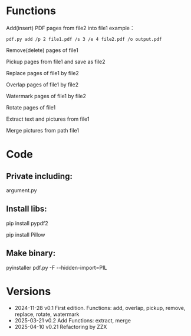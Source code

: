 # Functions

Add(insert) PDF pages from file2 into file1 example：
```
pdf.py add /p 2 file1.pdf /s 3 /e 4 file2.pdf /o output.pdf
```
Remove(delete) pages of file1

Pickup pages from file1 and save as file2

Replace pages of file1 by file2

Overlap pages of file1 by file2

Watermark pages of file1 by file2

Rotate pages of file1

Extract text and pictures from file1

Merge pictures from path file1


# Code

## Private including:

  argument.py

## Install libs:

  pip install pypdf2

  pip install Pillow

## Make binary:

  pyinstaller pdf.py -F --hidden-import=PIL

# Versions
-  2024-11-28 v0.1  First edition. Functions: add, overlap, pickup, remove, replace, rotate, watermark
-  2025-03-21 v0.2  Add Functions: extract, merge
-  2025-04-10 v0.21 Refactoring
by ZZX
